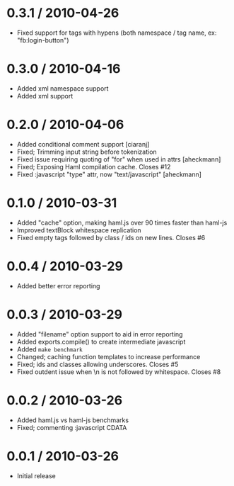 
0.3.1 / 2010-04-26
==================

  * Fixed support for tags with hypens (both namespace / tag name, ex: "fb:login-button")

0.3.0 / 2010-04-16
==================

  * Added xml namespace support
  * Added xml support

0.2.0 / 2010-04-06
==================

  * Added conditional comment support [ciaranj]
  * Fixed; Trimming input string before tokenization
  * Fixed issue requiring quoting of "for" when used in attrs [aheckmann]
  * Fixed; Exposing Haml compilation cache. Closes #12
  * Fixed :javascript "type" attr, now "text/javascript" [aheckmann]

0.1.0 / 2010-03-31
==================

  * Added "cache" option, making haml.js over 90 times faster than haml-js
  * Improved textBlock whitespace replication
  * Fixed empty tags followed by class / ids on new lines. Closes #6

0.0.4 / 2010-03-29
==================

  * Added better error reporting

0.0.3 / 2010-03-29
==================

  * Added "filename" option support to aid in error reporting
  * Added exports.compile() to create intermediate javascript
  * Added `make benchmark`
  * Changed; caching function templates to increase performance
  * Fixed; ids and classes allowing underscores. Closes #5
  * Fixed outdent issue when \n is not followed by whitespace. Closes #8

0.0.2 / 2010-03-26
==================

  * Added haml.js vs haml-js benchmarks
  * Fixed; commenting :javascript CDATA

0.0.1 / 2010-03-26
==================

  * Initial release
